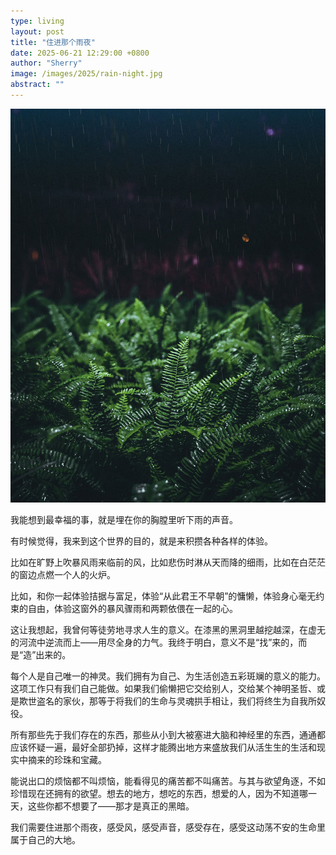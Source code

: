 ```yaml
---
type: living
layout: post
title: "住进那个雨夜"
date: 2025-06-21 12:29:00 +0800
author: "Sherry"
image: /images/2025/rain-night.jpg
abstract: ""
---
```


![cover](/images/2025/rain-night.jpg)

我能想到最幸福的事，就是埋在你的胸膛里听下雨的声音。

有时候觉得，我来到这个世界的目的，就是来积攒各种各样的体验。

比如在旷野上吹暴风雨来临前的风，比如悲伤时淋从天而降的细雨，比如在白茫茫的窗边点燃一个人的火炉。

比如，和你一起体验拮据与富足，体验“从此君王不早朝”的慵懒，体验身心毫无约束的自由，体验这窗外的暴风骤雨和两颗依偎在一起的心。

这让我想起，我曾何等徒劳地寻求人生的意义。在漆黑的黑洞里越挖越深，在虚无的河流中逆流而上——用尽全身的力气。我终于明白，意义不是“找”来的，而是“造”出来的。

每个人是自己唯一的神灵。我们拥有为自己、为生活创造五彩斑斓的意义的能力。这项工作只有我们自己能做。如果我们偷懒把它交给别人，交给某个神明圣哲、或是欺世盗名的家伙，那等于将我们的生命与灵魂拱手相让，我们将终生为自我所奴役。

所有那些先于我们存在的东西，那些从小到大被塞进大脑和神经里的东西，通通都应该怀疑一遍，最好全部扔掉，这样才能腾出地方来盛放我们从活生生的生活和现实中摘来的珍珠和宝藏。

能说出口的烦恼都不叫烦恼，能看得见的痛苦都不叫痛苦。与其与欲望角逐，不如珍惜现在还拥有的欲望。想去的地方，想吃的东西，想爱的人，因为不知道哪一天，这些你都不想要了——那才是真正的黑暗。

我们需要住进那个雨夜，感受风，感受声音，感受存在，感受这动荡不安的生命里属于自己的大地。